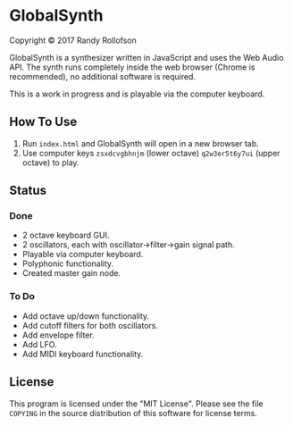 # GlobalSynth
Copyright © 2017 Randy Rollofson

GlobalSynth is a synthesizer written in JavaScript and uses the Web Audio API. The synth runs completely inside the web browser (Chrome is recommended), no additional software is required.

This is a work in progress and is playable via the computer keyboard.
## How To Use
1. Run `index.html` and GlobalSynth will open in a new browser tab.
2. Use computer keys `zsxdcvgbhnjm` (lower octave) `q2w3er5t6y7ui` (upper octave) to play.

## Status
### Done
* 2 octave keyboard GUI.
* 2 oscillators, each with oscillator->filter->gain signal path.
* Playable via computer keyboard.
* Polyphonic functionality.
* Created master gain node.

### To Do
* Add octave up/down functionality.
* Add cutoff filters for both oscillators.
* Add envelope filter.
* Add LFO.
* Add MIDI keyboard functionality.

## License
This program is licensed under the "MIT License". Please see the file `COPYING` in the source distribution of this software for license terms.
